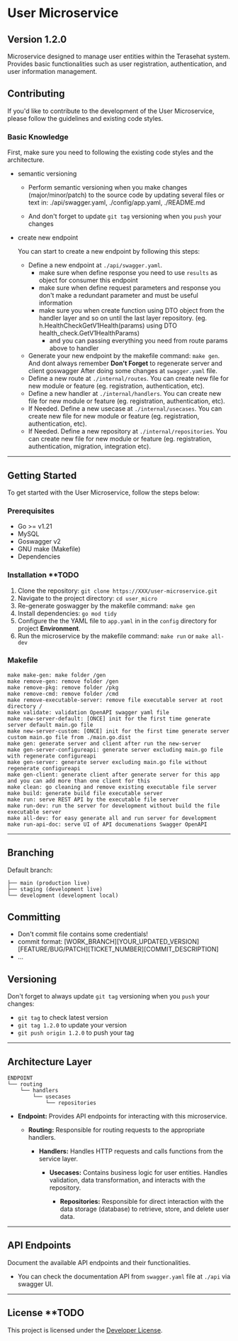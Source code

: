 # User Microservice

## Version 1.2.0

Microservice designed to manage user entities within the Terasehat system. Provides basic functionalities such as user registration, authentication, and user information management.

## Contributing
If you'd like to contribute to the development of the User Microservice, please follow the guidelines and existing code styles.

### Basic Knowledge

First, make sure you need to following the existing code styles and the architecture.

- semantic versioning

  - Perform semantic versioning when you make changes (major/minor/patch) to the source code by updating several files or text in: ./api/swagger.yaml, ./config/app.yaml, ./README.md

  - And don't forget to update `git tag` versioning when you `push` your changes

- create new endpoint

  You can start to create a new endpoint by following this steps:
  
  - Define a new endpoint at `./api/swagger.yaml`.
    - make sure when define response you need to use `results` as object for consumer this endpoint
    - make sure when define request parameters and response you don't make a redundant parameter and must be useful information
    - make sure you when create function using DTO object from the handler layer and so on until the last layer repository. (eg. h.HealthCheckGetV1Health(params) using DTO health_check.GetV1HealthParams)
	  - and you can passing everything you need from route params above to handler
  - Generate your new endpoint by the makefile command: `make gen`. And dont always remember **Don't Forget** to regenerate server and client goswagger After doing some changes at `swagger.yaml` file.
  - Define a new route at `./internal/routes`. You can create new file for new module or feature (eg. registration, authentication, etc).
  - Define a new handler at `./internal/handlers`. You can create new file for new module or feature (eg. registration, authentication, etc).
  - If Needed. Define a new usecase at `./internal/usecases`. You can create new file for new module or feature (eg. registration, authentication, etc).
  - If Needed. Define a new repository at `./internal/repositories`. You can create new file for new module or feature (eg. registration, authentication, migration, integration etc).

---

## Getting Started
To get started with the User Microservice, follow the steps below:

### Prerequisites
- Go >= v1.21
- MySQL
- Goswagger v2
- GNU make (Makefile)
- Dependencies

### Installation **TODO
1. Clone the repository: `git clone https://XXX/user-microservice.git`
2. Navigate to the project directory: `cd user_micro`
4. Re-generate goswagger by the makefile command: `make gen`
3. Install dependencies: `go mod tidy`
4. Configure the the YAML file to `app.yaml` in in the `config` directory for project **Environment**.
5. Run the microservice by the makefile command: `make run` or `make all-dev`

### Makefile

```
make make-gen: make folder /gen
make remove-gen: remove folder /gen
make remove-pkg: remove folder /pkg
make remove-cmd: remove folder /cmd
make remove-executable-server: remove file executable server at root directory /
make validate: validation OpenAPI swagger yaml file
make new-server-default: [ONCE] init for the first time generate server default main.go file
make new-server-custom: [ONCE] init for the first time generate server custom main.go file from ./main.go.dist
make gen: generate server and client after run the new-server
make gen-server-configureapi: generate server excluding main.go file with regenerate configureapi
make gen-server: generate server excluding main.go file without regenerate configureapi
make gen-client: generate client after generate server for this app and you can add more than one client for this
make clean: go cleaning and remove existing executable file server
make build: generate build file executable server
make run: serve REST API by the executable file server
make run-dev: run the server for development without build the file executable server
make all-dev: for easy generate all and run server for development
make run-api-doc: serve UI of API documenations Swagger OpenAPI
```
---

## Branching

Default branch:
```
├── main (production live)
├── staging (development live)
└── development (development local)
```

## Committing

- Don't commit file contains some credentials!
- commit format: [WORK_BRANCH][YOUR_UPDATED_VERSION][FEATURE/BUG/PATCH][TICKET_NUMBER][COMMIT_DESCRIPTION]
- ...

## Versioning

Don't forget to always update `git tag` versioning when you `push` your changes:

- `git tag` to check latest version
- `git tag 1.2.0` to update your version
- `git push origin 1.2.0` to push your tag

---

## Architecture Layer
```
ENDPOINT
└── routing
    └── handlers
        └── usecases
            └── repositories
```
- **Endpoint:** Provides API endpoints for interacting with this microservice.

  - **Routing:** Responsible for routing requests to the appropriate handlers.

    - **Handlers:** Handles HTTP requests and calls functions from the service layer.

      - **Usecases:** Contains business logic for user entities. Handles validation, data transformation, and interacts with the repository.

        - **Repositories:** Responsible for direct interaction with the data storage (database) to retrieve, store, and delete user data.

---

## API Endpoints
Document the available API endpoints and their functionalities.
- You can check the documentation API from `swagger.yaml` file at `./api` via swagger UI.

---

## License **TODO
This project is licensed under the [Developer License](LICENSE).
